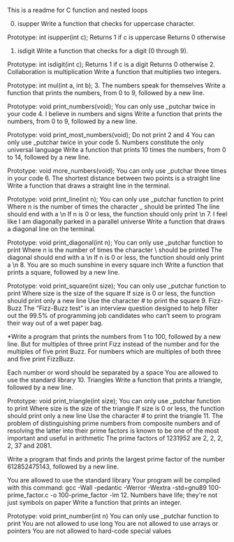 This is a readme for C function and nested loops

0. isupper
Write a function that checks for uppercase character.

Prototype: int isupper(int c);
Returns 1 if c is uppercase
Returns 0 otherwise
1. isdigit
Write a function that checks for a digit (0 through 9).

Prototype: int isdigit(int c);
Returns 1 if c is a digit
Returns 0 otherwise
2. Collaboration is multiplication
Write a function that multiplies two integers.

Prototype: int mul(int a, int b);
3. The numbers speak for themselves
Write a function that prints the numbers, from 0 to 9, followed by a new line.

Prototype: void print_numbers(void);
You can only use _putchar twice in your code
4. I believe in numbers and signs
Write a function that prints the numbers, from 0 to 9, followed by a new line.

Prototype: void print_most_numbers(void);
Do not print 2 and 4
You can only use _putchar twice in your code
5. Numbers constitute the only universal language
Write a function that prints 10 times the numbers, from 0 to 14, followed by a new line.

Prototype: void more_numbers(void);
You can only use _putchar three times in your code
6. The shortest distance between two points is a straight line
Write a function that draws a straight line in the terminal.

Prototype: void print_line(int n);
You can only use _putchar function to print
Where n is the number of times the character _ should be printed
The line should end with a \n
If n is 0 or less, the function should only print \n
7. I feel like I am diagonally parked in a parallel universe
Write a function that draws a diagonal line on the terminal.

Prototype: void print_diagonal(int n);
You can only use _putchar function to print
Where n is the number of times the character \ should be printed
The diagonal should end with a \n
If n is 0 or less, the function should only print a \n
8. You are so much sunshine in every square inch
Write a function that prints a square, followed by a new line.

Prototype: void print_square(int size);
You can only use _putchar function to print
Where size is the size of the square
If size is 0 or less, the function should print only a new line
Use the character # to print the square
9. Fizz-Buzz
The “Fizz-Buzz test” is an interview question designed to help filter out the 99.5% of programming job candidates who can’t seem to program their way out of a wet paper bag.

*Write a program that prints the numbers from 1 to 100, followed by a new line. But for multiples of three print Fizz instead of the number and for the multiples of five print Buzz. For numbers which are multiples of both three and five print FizzBuzz.

Each number or word should be separated by a space
You are allowed to use the standard library
10. Triangles
Write a function that prints a triangle, followed by a new line.

Prototype: void print_triangle(int size);
You can only use _putchar function to print
Where size is the size of the triangle
If size is 0 or less, the function should print only a new line
Use the character # to print the triangle
11. The problem of distinguishing prime numbers from composite numbers and of resolving the latter into their prime factors is known to be one of the most important and useful in arithmetic
The prime factors of 1231952 are 2, 2, 2, 2, 37 and 2081.

Write a program that finds and prints the largest prime factor of the number 612852475143, followed by a new line.

You are allowed to use the standard library
Your program will be compiled with this command: gcc -Wall -pedantic -Werror -Wextra -std=gnu89 100-prime_factor.c -o 100-prime_factor -lm
12. Numbers have life; they're not just symbols on paper
Write a function that prints an integer.

Prototype: void print_number(int n)
You can only use _putchar function to print
You are not allowed to use long
You are not allowed to use arrays or pointers
You are not allowed to hard-code special values
